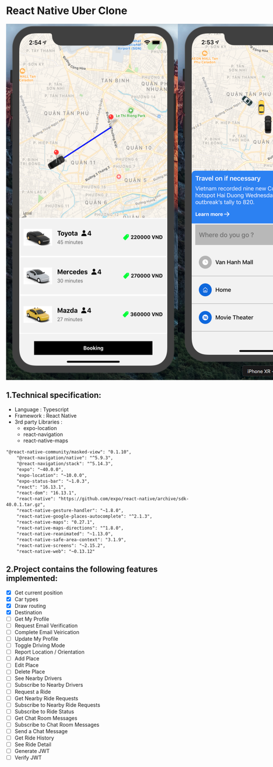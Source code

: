 # React Native Uber Clone

<div style="display:flex">
  <img style="width:500px" src='src/assets/md/booking.png'  />
  <img style="width:500px"src='src/assets/md/home.png' />
</div>

## 1.Technical specification:

- Language : Typescript
- Framework : React Native
- 3rd party Libraries : 
  - expo-location
  - react-navigation
  - react-native-maps

```
"@react-native-community/masked-view": "0.1.10",
    "@react-navigation/native": "^5.9.3",
    "@react-navigation/stack": "^5.14.3",
    "expo": "~40.0.0",
    "expo-location": "~10.0.0",
    "expo-status-bar": "~1.0.3",
    "react": "16.13.1",
    "react-dom": "16.13.1",
    "react-native": "https://github.com/expo/react-native/archive/sdk-40.0.1.tar.gz",
    "react-native-gesture-handler": "~1.8.0",
    "react-native-google-places-autocomplete": "^2.1.3",
    "react-native-maps": "0.27.1",
    "react-native-maps-directions": "^1.8.0",
    "react-native-reanimated": "~1.13.0",
    "react-native-safe-area-context": "3.1.9",
    "react-native-screens": "~2.15.2",
    "react-native-web": "~0.13.12"
```

## 2.Project contains the following features implemented:

- [X] Get current position
- [X] Car types
- [X] Draw routing
- [X] Destination  
- [ ] Get My Profile
- [ ] Request Email Verification
- [ ] Complete Email Veirication
- [ ] Update My Profile
- [ ] Toggle Driving Mode
- [ ] Report Location / Orientation
- [ ] Add Place
- [ ] Edit Place
- [ ] Delete Place
- [ ] See Nearby Drivers
- [ ] Subscribe to Nearby Drivers
- [ ] Request a Ride
- [ ] Get Nearby Ride Requests
- [ ] Subscribe to Nearby Ride Requests
- [ ] Subscribe to Ride Status
- [ ] Get Chat Room Messages
- [ ] Subscribe to Chat Room Messages
- [ ] Send a Chat Message
- [ ] Get Ride History
- [ ] See Ride Detail
- [ ] Generate JWT
- [ ] Verify JWT